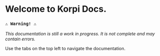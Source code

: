 ﻿---
_layout: landing
---

# Welcome to Korpi Docs.

### `⚠️ Warning! ⚠️`

_This documentation is still a work in progress. It is not complete and may contain errors._

Use the tabs on the top left to navigate the documentation.
